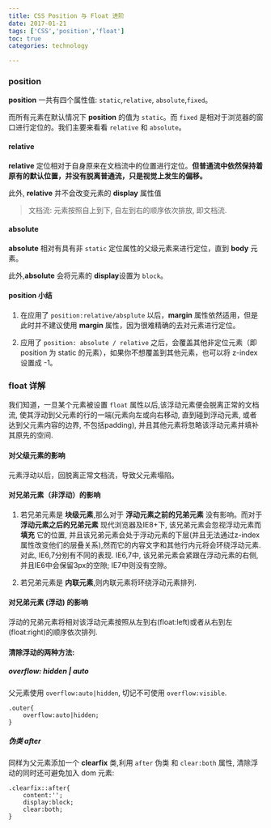```yaml
---
title: CSS Position 与 Float 进阶
date: 2017-01-21     
tags: ['CSS','position','float']
toc: true
categories: technology

---
```

### position
**position** 一共有四个属性值: `static`,`relative`,
`absolute`,`fixed`。

而所有元素在默认情况下 **position** 的值为 `static`。而 `fixed` 
是相对于浏览器的窗口进行定位的。我们主要来看看 `relative` 和 `absolute`。

#### relative

**relative** 定位相对于自身原来在文档流中的位置进行定位。**但普通流中依然保持着原有的默认位置，并没有脱离普通流，只是视觉上发生的偏移。**

此外, **relative** 并不会改变元素的 **display** 属性值

> 文档流: 元素按照自上到下, 自左到右的顺序依次排放, 即文档流.

#### absolute
**absolute** 相对有具有非 `static` 定位属性的父级元素来进行定位，直到 
**body** 元素。

此外,**absolute** 会将元素的 **display**设置为 `block`。

#### position 小结

1. 在应用了 `position:relative/absplute` 
以后，**margin** 
属性依然适用，但是此时并不建议使用 **margin** 属性，因为很难精确的去对元素进行定位。

2. 应用了 `position: absolute / relative` 之后，会覆盖其他非定位元素（即 position 为 static 的元素），如果你不想覆盖到其他元素，也可以将 z-index 设置成 -1。

### float 详解

我们知道，一旦某个元素被设置 `float` 属性以后,该浮动元素便会脱离正常的文档流, 使其浮动到父元素的行的一端(元素向左或向右移动, 直到碰到浮动元素, 或者达到父元素内容的边界, 不包括padding), 并且其他元素将忽略该浮动元素并填补其原先的空间.

#### 对父级元素的影响

元素浮动以后，回脱离正常文档流，导致父元素塌陷。

#### 对兄弟元素（非浮动）的影响

1. 若兄弟元素是 **块级元素**,那么对于 __浮动元素之前的兄弟元素__ 没有影响。而对于 __浮动元素之后的兄弟元素__ 现代浏览器及IE8+下, 该兄弟元素会忽视浮动元素而 **填充** 它的位置, 并且该兄弟元素会处于浮动元素的下层(并且无法通过z-index属性改变他们的层叠关系),然而它的内容文字和其他行内元将会环绕浮动元素.对此, IE6,7分别有不同的表现. IE6,7中, 该兄弟元素会紧跟在浮动元素的右侧, 并且IE6中会保留3px的空隙; IE7中则没有空隙。

2. 若兄弟元素是 **内联元素**,则内联元素将环绕浮动元素排列.

#### 对兄弟元素 (浮动) 的影响

浮动的兄弟元素将相对该浮动元素按照从左到右(float:left)或者从右到左
(float:right)的顺序依次排列.

#### 清除浮动的两种方法:

##### overflow: hidden | auto
父元素使用 `overflow:auto|hidden`, 
切记不可使用 `overflow:visible`.

``` 
.outer{
	overflow:auto|hidden;
}    
```

##### 伪类 after 

同样为父元素添加一个 **clearfix** 类,利用 `after` 伪类 和
`clear:both` 属性, 
清除浮动的同时还可避免加入 dom 元素:

``` 
.clearfix::after{
	content:'';
	display:block;
	clear:both;
}
```

